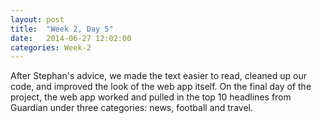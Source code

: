 ```yaml
---
layout: post
title:  "Week 2, Day 5"
date:   2014-06-27 12:02:00
categories: Week-2
---
```


After Stephan's advice, we made the text easier to read, cleaned up our code, and improved the look of the web app itself. On the final day of the project, the web app worked and pulled in the top 10 headlines from Guardian under three categories: news, football and travel.

